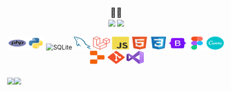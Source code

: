 <div align="center">
  <h2> 👋🤓  <br>

  <img height="170em" src="https://github-readme-stats.vercel.app/api/top-langs/?username=pveeeeeee&layout=compact&langs_count=7&theme=github_dark"/>
  <img height="170em" src="https://github-readme-stats.vercel.app/api?username=pveeeeeee&show_icons=true&theme=github_dark&include_all_commits=true&count_private=true"/>
</div>

<div align="center">
  <p>
    <img alt="PHP" height="30" width="40" src="https://raw.githubusercontent.com/devicons/devicon/master/icons/php/php-original.svg">
    <img alt="Python" height="30" width="40" src="https://raw.githubusercontent.com/devicons/devicon/master/icons/python/python-original.svg">
    <img alt="SQLite" height="30" width="40" src="https://www.vectorlogo.zone/logos/sqlite/sqlite-icon.svg">
    <img alt="MySQL" height="30" width="40" src="https://raw.githubusercontent.com/devicons/devicon/master/icons/mysql/mysql-original.svg">
    <img alt="Laravel" height="30" width="40" src="https://raw.githubusercontent.com/devicons/devicon/master/icons/laravel/laravel-original.svg">
    <img alt="JavaScript" height="30" width="40" src="https://raw.githubusercontent.com/devicons/devicon/master/icons/javascript/javascript-original.svg">
    <img alt="HTML5" height="30" width="40" src="https://raw.githubusercontent.com/devicons/devicon/master/icons/html5/html5-original.svg">
    <img alt="CSS3" height="30" width="40" src="https://raw.githubusercontent.com/devicons/devicon/master/icons/css3/css3-original.svg">
    <img alt="Bootstrap" height="30" width="40" src="https://raw.githubusercontent.com/devicons/devicon/master/icons/bootstrap/bootstrap-original.svg">
    <img alt="Figma" height="30" width="40" src="https://raw.githubusercontent.com/devicons/devicon/master/icons/figma/figma-original.svg">
    <img alt="Canva" height="30" width="40" src="https://raw.githubusercontent.com/devicons/devicon/master/icons/canva/canva-original.svg">
    <img alt="Replit" height="30" width="40" src="https://raw.githubusercontent.com/devicons/devicon/master/icons/replit/replit-original.svg">
    <img alt="Git" height="30" width="40" src="https://raw.githubusercontent.com/devicons/devicon/master/icons/git/git-original.svg">
    <img alt="VSCode" height="30" width="40" src="https://raw.githubusercontent.com/devicons/devicon/master/icons/visualstudio/visualstudio-original.svg">
  </p>
</div>
  
##

<div align="center">
    <div style="display: flex;">
      <a href="mailto:pvitorss2004@gmail.com" target="_blank"><img src="https://img.shields.io/badge/Gmail-D14836?style=for-the-badge&logo=gmail&logoColor=white"></a>
      <a href="https://www.linkedin.com/in/pedrovitorsantos" target="_blank"><img src="https://img.shields.io/badge/linkedin-%230077B5.svg?style=for-the-badge&logo=linkedin&logoColor=white"></a>
    </div>
</div>
